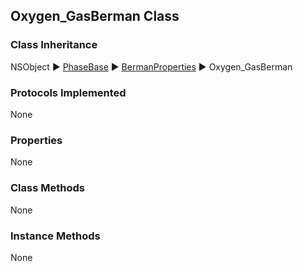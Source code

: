 ## Oxygen_GasBerman Class  
### Class Inheritance  
NSObject ▶️ [PhaseBase](PhaseBase.html) ▶️ [BermanProperties](BermanProperties.html) ▶️ Oxygen_GasBerman  

### Protocols Implemented  
None  

### Properties  
None 

### Class Methods  
None  

### Instance Methods  
None